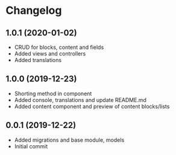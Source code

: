 Changelog
=========

## 1.0.1 (2020-01-02)
 * CRUD for blocks, content and fields
 * Added views and controllers
 * Added translations
 
## 1.0.0 (2019-12-23)
 * Shorting method in component
 * Added console, translations and update README.md
 * Added content component and preview of content blocks/lists

## 0.0.1 (2019-12-22)
 * Added migrations and base module, models
 * Initial commit